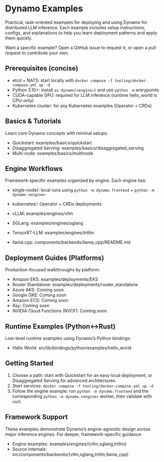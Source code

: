 # Dynamo Examples

Practical, task-oriented examples for deploying and using Dynamo for distributed LLM inference. Each example includes setup instructions, configs, and explanations to help you learn deployment patterns and apply them quickly.

Want a specific example? Open a GitHub issue to request it, or open a pull request to contribute your own.

## Prerequisites (concise)
- etcd + NATS: start locally with `docker compose -f tooling/docker-compose.yml up -d`
- Python 3.10+: install `ai-dynamo[<engine>]` and use `python -m` entrypoints
- CUDA-capable GPU: required for LLM inference (runtime hello_world is CPU-only)
- Kubernetes cluster: for any Kubernetes examples (Operator + CRDs)

## Basics & Tutorials
Learn core Dynamo concepts with minimal setups:
- Quickstart: examples/basics/quickstart
- Disaggregated Serving: examples/basics/disaggregated_serving
- Multi-node: examples/basics/multinode

## Engine Workflows
Framework-specific examples organized by engine. Each engine has:
- single-node/: local runs using `python -m dynamo.frontend` + `python -m dynamo.<engine>`
- kubernetes/: Operator + CRDs deployments

- vLLM: examples/engines/vllm
- SGLang: examples/engines/sglang
- TensorRT-LLM: examples/engines/trtllm
- llama.cpp: components/backends/llama_cpp/README.md

## Deployment Guides (Platforms)
Production-focused walkthroughs by platform:
- Amazon EKS: examples/deployments/EKS
- Router Standalone: examples/deployments/router_standalone
- Azure AKS: Coming soon
- Google GKE: Coming soon
- Amazon ECS: Coming soon
- Ray: Coming soon
- NVIDIA Cloud Functions (NVCF): Coming soon

## Runtime Examples (Python↔Rust)
Low-level runtime examples using Dynamo’s Python bindings:
- Hello World: src/lib/bindings/python/examples/hello_world

## Getting Started
1) Choose a path: start with Quickstart for an easy local deployment, or Disaggregated Serving for advanced architectures.
2) Start services: `docker compose -f tooling/docker-compose.yml up -d`
3) Follow the engine example: run `python -m dynamo.frontend` and the corresponding `python -m dynamo.<engine>` worker, then validate with curl.

## Framework Support
These examples demonstrate Dynamo’s engine-agnostic design across major inference engines. For deeper, framework-specific guidance:
- Engine examples: examples/engines/{vllm,sglang,trtllm}
- Source internals: src/components/backends/{vllm,sglang,trtllm,llama_cpp}
